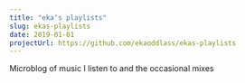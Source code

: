 ```yaml
---
title: "ekaʼs playlists"
slug: ekas-playlists
date: 2019-01-01
projectUrl: https://github.com/ekaoddlass/ekas-playlists
---
```


Microblog of music I listen to and the occasional mixes
